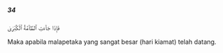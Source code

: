 ##### 34

<span class="ayah">فَإِذَا جَآءَتِ ٱلطَّآمَّةُ ٱلْكُبْرَىٰ</span>

<span class="ayah_translation">Maka apabila malapetaka yang sangat besar (hari kiamat) telah datang.</span>
